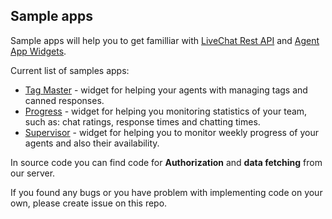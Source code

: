 ﻿## Sample apps

Sample apps will help you to get familliar with [LiveChat Rest API]((https://docs.livechatinc.com/rest-api/)) and [Agent App Widgets](https://docs.livechatinc.com/agent-app-widgets/).

Current list of samples apps:

- [Tag Master](https://github.com/livechat/sample-apps/tree/master/tag-master) - widget for helping your agents with managing tags and canned responses.
- [Progress](https://github.com/livechat/sample-apps/tree/master/progress) - widget for helping you monitoring statistics of your team, such as: chat ratings, response times and chatting times.
- [Supervisor](https://github.com/livechat/sample-apps/tree/master/supervisor) - widget for helping you to monitor weekly progress of your agents and also their availability.

In source code you can find code for **Authorization** and **data fetching** from our server.

If you found any bugs or you have problem with implementing code on your own, please create issue on this repo.


